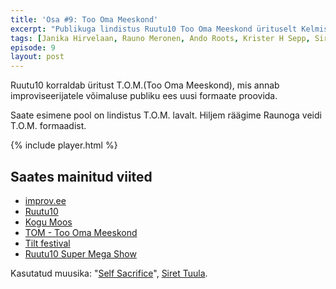 ```yaml
---
title: 'Osa #9: Too Oma Meeskond'
excerpt: "Publikuga lindistus Ruutu10 Too Oma Meeskond ürituselt Kelmis. Hiljem räägime Raunoga veidi T.O.M.-ist."
tags: [Janika Hirvelaan, Rauno Meronen, Ando Roots, Krister H Sepp, Siret Tuula, Toivo Värbu]
episode: 9
layout: post
---
```


Ruutu10 korraldab üritust T.O.M.(Too Oma Meeskond), mis annab improviseerijatele võimaluse publiku ees uusi formaate proovida.

Saate esimene pool on lindistus T.O.M. lavalt. Hiljem räägime Raunoga veidi T.O.M. formaadist.

{% include player.html %}

## Saates mainitud viited

- [improv.ee](http://improv.ee)
- [Ruutu10](http://ruutu10.ee)
- [Kogu Moos](http://improv.ee/trupid/kogu-moos)
- [TOM - Too Oma Meeskond](https://www.facebook.com/events/1629241343960094)
- [Tilt festival](http://improfestival.ee)
- [Ruutu10 Super Mega Show](http://improv.ee/events/ruutu10-chicagost)

Kasutatud muusika: "[Self Sacrifice](https://www.youtube.com/watch?v=LjjgHJSVhEg)", [Siret Tuula](https://www.facebook.com/sirettuulaofficial/).
